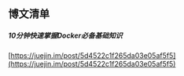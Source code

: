 ## 博文清单  

#####  10分钟快速掌握Docker必备基础知识  
[https://juejin.im/post/5d4522c1f265da03e05af5f5](https://juejin.im/post/5d4522c1f265da03e05af5f5)  

